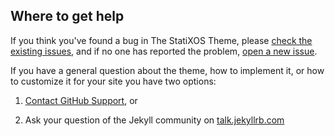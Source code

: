 ## Where to get help

If you think you've found a bug in The StatiXOS Theme, please [check the existing issues](https://github.com/pages-themes/StatiXOS/issues), and if no one has reported the problem, [open a new issue](https://github.com/pages-themes/StatiXOS/issues/new).

If you have a general question about the theme, how to implement it, or how to customize it for your site  you have two options:

1. [Contact GitHub Support](https://github.com/contact?form%5Bsubject%5D=GitHub%20Pages%20theme%20pages-themes/StatiXOS), or

2. Ask your question of the Jekyll community on [talk.jekyllrb.com](https://talk.jekyllrb.com/)

